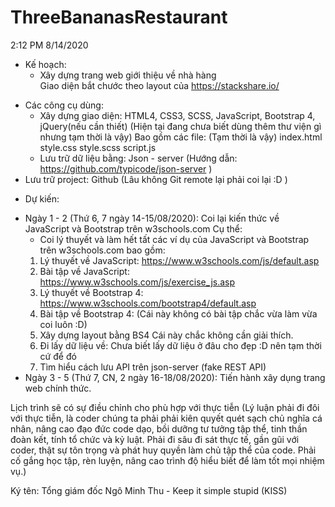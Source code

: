 # ThreeBananasRestaurant
2:12 PM 8/14/2020
* Kế hoạch:
	+ Xây dựng trang web giới thiệu về nhà hàng
	<br />Giao diện bắt chước theo layout của https://stackshare.io/
+ Các công cụ dùng:
	- Xây dựng giao diện: HTML4, CSS3, SCSS, JavaScript, Bootstrap 4, jQuery(nếu cần thiết) (Hiện tại đang chưa biết dùng thêm thư viện gì nhưng tạm thời là vậy)
	Bao gồm các file:	(Tạm thời là vậy)
		index.html
		style.css
		style.scss
		script.js
	- Lưu trữ dữ liệu bằng: Json -  server (Hướng dẫn:	https://github.com/typicode/json-server	)
+ Lưu trữ project: Github	(Lâu không Git remote lại phải coi lại :D )
 
* Dự kiến:
+ Ngày 1 - 2 (Thứ 6, 7 ngày 14-15/08/2020): Coi lại kiến thức về JavaScript và Bootstrap trên w3schools.com
	Cụ thể:
	- Coi lý thuyết và làm hết tất các ví dụ của JavaScript và Bootstrap trên w3schools.com bao gồm:
	1. Lý thuyết về JavaScript:	https://www.w3schools.com/js/default.asp
	2. Bài tập về JavaScript:	https://www.w3schools.com/js/exercise_js.asp
	3. Lý thuyết về Bootstrap 4:	https://www.w3schools.com/bootstrap4/default.asp
	4. Bài tập về Bootstrap 4:	(Cái này không có bài tập chắc vừa làm vừa coi luôn :D)
	5. Xây dựng layout bằng BS4	Cái này chắc không cần giải thích.
	6. Đi lấy dữ liệu về:		Chưa biết lấy dữ liệu ở đâu cho đẹp :D nên tạm thời cứ để đó
	7. Tìm hiểu cách lưu API trên json-server (fake REST API)
+ Ngày 3 - 5 (Thứ 7, CN, 2 ngày 16-18/08/2020): Tiến hành xây dụng trang web chính thức.

Lịch trình sẽ có sự điều chỉnh cho phù hợp với thực tiễn (Lý luận phải đi đôi với thực tiễn, là coder chúng ta phải phải kiên quyết quét sạch chủ nghĩa cá nhân, 
nâng cao đạo đức code dạo, bồi dưỡng tư tưởng tập thể, tinh thần đoàn kết, tính tổ chức và kỷ luật. Phải đi sâu đi sát thực tế, gần gũi với coder, 
thật sự tôn trọng và phát huy quyền làm chủ tập thể của code. Phải cố gắng học tập, rèn luyện, nâng cao trình độ hiểu biết để làm tốt mọi nhiệm vụ.)

Ký tên: Tổng giám đốc Ngô Minh Thu - Keep it simple stupid (KISS)


	
